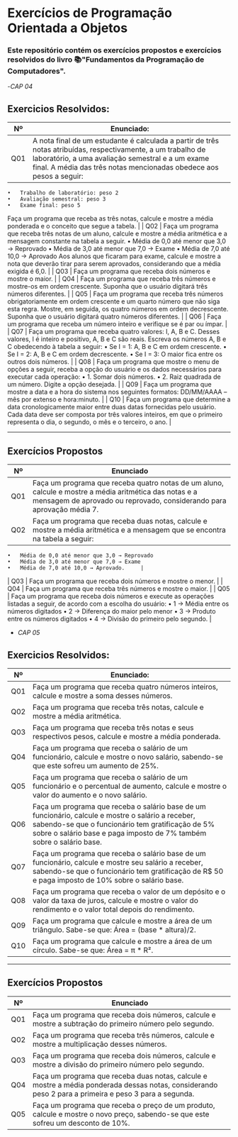# Exercícios de Programação Orientada a Objetos

### Este repositório contém os exercícios propostos e exercícios resolvidos do livro 📚"Fundamentos da Programação de Computadores".        

-*_CAP 04_*

##  Exercicios Resolvidos:

| Nº   | Enunciado:                                                                                   |
|------|-----------------------------------------------------------------------------------------------|
| Q01  | A nota final de um estudante é calculada a partir de três notas atribuídas, respectivamente, a um trabalho de laboratório, a uma avaliação semestral e a um exame final. A média das três notas mencionadas obedece aos pesos a seguir:
	•	Trabalho de laboratório: peso 2
	•	Avaliação semestral: peso 3
	•	Exame final: peso 5
Faça um programa que receba as três notas, calcule e mostre a média ponderada e o conceito que segue a tabela. |
| Q02  | Faça um programa que receba três notas de um aluno, calcule e mostre a média aritmética e a mensagem constante na tabela a seguir.
	•	Média de 0,0 até menor que 3,0 → Reprovado
	•	Média de 3,0 até menor que 7,0 → Exame
	•	Média de 7,0 até 10,0 → Aprovado
Aos alunos que ficaram para exame, calcule e mostre a nota que deverão tirar para serem aprovados, considerando que a média exigida é 6,0. |
| Q03  | Faça um programa que receba dois números e mostre o maior. |
| Q04  | Faça um programa que receba três números e mostre-os em ordem crescente. Suponha que o usuário digitará três números diferentes. |
| Q05  | Faça um programa que receba três números obrigatoriamente em ordem crescente e um quarto número que não siga esta regra. Mostre, em seguida, os quatro números em ordem decrescente. Suponha que o usuário digitará quatro números diferentes. |
| Q06  | Faça um programa que receba um número inteiro e verifique se é par ou ímpar. |
| Q07  | Faça um programa que receba quatro valores: I, A, B e C. Desses valores, I é inteiro e positivo, A, B e C são reais. Escreva os números A, B e C obedecendo à tabela a seguir:
	•	Se I = 1: A, B e C em ordem crescente.
	•	Se I = 2: A, B e C em ordem decrescente.
	•	Se I = 3: O maior fica entre os outros dois números. |
| Q08  | Faça um programa que mostre o menu de opções a seguir, receba a opção do usuário e os dados necessários para executar cada operação:
	•		1.	Somar dois números.
	•		2.	Raiz quadrada de um número.
Digite a opção desejada. |
| Q09  | Faça um programa que mostre a data e a hora do sistema nos seguintes formatos: DD/MM/AAAA – mês por extenso e hora:minuto. |
| Q10  | 	Faça um programa que determine a data cronologicamente maior entre duas datas fornecidas pelo usuário. Cada data deve ser composta por três valores inteiros, em que o primeiro representa o dia, o segundo, o mês e o terceiro, o ano. |

---

##  Exercícios Propostos

| Nº   | Enunciado                                                                                     |
|------|-----------------------------------------------------------------------------------------------|
| Q01  | Faça um programa que receba quatro notas de um aluno, calcule e mostre a média aritmética das notas e a mensagem de aprovado ou reprovado, considerando para aprovação média 7. |
| Q02  | Faça um programa que receba duas notas, calcule e mostre a média aritmética e a mensagem que se encontra na tabela a seguir:
	•	Média de 0,0 até menor que 3,0 → Reprovado
	•	Média de 3,0 até menor que 7,0 → Exame
	•	Média de 7,0 até 10,0 → Aprovado.     |
| Q03  | Faça um programa que receba dois números e mostre o menor. |
| Q04  | Faça um programa que receba três números e mostre o maior. |
| Q05  | 	Faça um programa que receba dois números e execute as operações listadas a seguir, de acordo com a escolha do usuário:
	•	1 → Média entre os números digitados
	•	2 → Diferença do maior pelo menor
	•	3 → Produto entre os números digitados
	•	4 → Divisão do primeiro pelo segundo. |

- *_CAP 05_*                  

##  Exercicios Resolvidos:

| Nº   | Enunciado:                                                                                   |
|------|-----------------------------------------------------------------------------------------------|
| Q01  | Faça um programa que receba quatro números inteiros, calcule e mostre a soma desses números. |
| Q02  | Faça um programa que receba três notas, calcule e mostre a média aritmética.                 |
| Q03  | Faça um programa que receba três notas e seus respectivos pesos, calcule e mostre a média ponderada. |
| Q04  | Faça um programa que receba o salário de um funcionário, calcule e mostre o novo salário, sabendo-se que este sofreu um aumento de 25%. |
| Q05  | Faça um programa que receba o salário de um funcionário e o percentual de aumento, calcule e mostre o valor do aumento e o novo salário. |
| Q06  | Faça um programa que receba o salário base de um funcionário, calcule e mostre o salário a receber, sabendo-se que o funcionário tem gratificação de 5% sobre o salário base e paga imposto de 7% também sobre o salário base. |
| Q07  | Faça um programa que receba o salário base de um funcionário, calcule e mostre seu salário a receber, sabendo-se que o funcionário tem gratificação de R$ 50 e paga imposto de 10% sobre o salário base. |
| Q08  | Faça um programa que receba o valor de um depósito e o valor da taxa de juros, calcule e mostre o valor do rendimento e o valor total depois do rendimento. |
| Q09  | Faça um programa que calcule e mostre a área de um triângulo. Sabe-se que: Área = (base * altura)/2. |
| Q10  | Faça um programa que calcule e mostre a área de um círculo. Sabe-se que: Área = π * R². |

---

##  Exercícios Propostos

| Nº   | Enunciado                                                                                     |
|------|-----------------------------------------------------------------------------------------------|
| Q01  | Faça um programa que receba dois números, calcule e mostre a subtração do primeiro número pelo segundo. |
| Q02  | Faça um programa que receba três números, calcule e mostre a multiplicação desses números.     |
| Q03  | Faça um programa que receba dois números, calcule e mostre a divisão do primeiro número pelo segundo. |
| Q04  | Faça um programa que receba duas notas, calcule e mostre a média ponderada dessas notas, considerando peso 2 para a primeira e peso 3 para a segunda. |
| Q05  | Faça um programa que receba o preço de um produto, calcule e mostre o novo preço, sabendo-se que este sofreu um desconto de 10%. |
